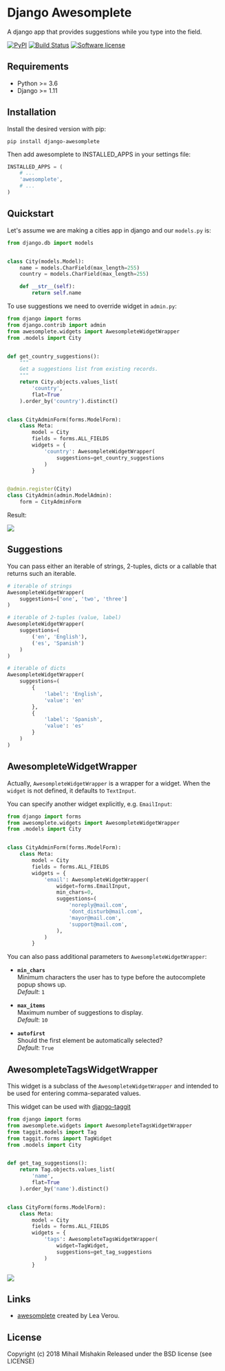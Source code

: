 # Django Awesomplete
A django app that provides suggestions while you type into the field.

[![PyPI](https://img.shields.io/pypi/v/django-awesomplete.svg)](https://pypi.org/project/django-awesomplete/)
[![Build Status](https://github.com/dldevinc/django-awesomplete/actions/workflows/tests.yml/badge.svg)](https://github.com/dldevinc/django-awesomplete)
[![Software license](https://img.shields.io/pypi/l/django-awesomplete.svg)](https://pypi.org/project/django-awesomplete/)

## Requirements
+ Python >= 3.6
+ Django >= 1.11

## Installation
Install the desired version with pip:

```
pip install django-awesomplete
```

Then add awesomplete to INSTALLED_APPS in your settings file:

```python
INSTALLED_APPS = (
    # ...
    'awesomplete',
    # ...
)
```

## Quickstart

Let's assume we are making a cities app in django and our `models.py` is:
```python
from django.db import models


class City(models.Model):
    name = models.CharField(max_length=255)
    country = models.CharField(max_length=255)

    def __str__(self):
        return self.name
```

To use suggestions we need to override widget in `admin.py`:
```python
from django import forms
from django.contrib import admin
from awesomplete.widgets import AwesompleteWidgetWrapper
from .models import City


def get_country_suggestions():
    """
    Get a suggestions list from existing records.
    """
    return City.objects.values_list(
        'country', 
        flat=True
    ).order_by('country').distinct()


class CityAdminForm(forms.ModelForm):
    class Meta:
        model = City
        fields = forms.ALL_FIELDS
        widgets = {
            'country': AwesompleteWidgetWrapper(
                suggestions=get_country_suggestions
            )
        }


@admin.register(City)
class CityAdmin(admin.ModelAdmin):
    form = CityAdminForm
```

Result:

![](http://i.imgur.com/NRCdgNu.png)

## Suggestions
You can pass either an iterable of strings, 2-tuples, dicts 
or a callable that returns such an iterable.

```python
# iterable of strings
AwesompleteWidgetWrapper(
    suggestions=['one', 'two', 'three']
)

# iterable of 2-tuples (value, label)
AwesompleteWidgetWrapper(
    suggestions=(
        ('en', 'English'),
        ('es', 'Spanish')
    )
)

# iterable of dicts
AwesompleteWidgetWrapper(
    suggestions=(
        {
            'label': 'English',
            'value': 'en'        
        },
        {
            'label': 'Spanish',
            'value': 'es'        
        }
    )
)
```

## AwesompleteWidgetWrapper
Actually, `AwesompleteWidgetWrapper` is a wrapper for a widget. 
When the `widget` is not defined, it defaults to `TextInput`.

You can specify another widget explicitly, e.g. `EmailInput`:

```python
from django import forms
from awesomplete.widgets import AwesompleteWidgetWrapper
from .models import City


class CityAdminForm(forms.ModelForm):
    class Meta:
        model = City
        fields = forms.ALL_FIELDS
        widgets = {
            'email': AwesompleteWidgetWrapper(
                widget=forms.EmailInput,
                min_chars=0,
                suggestions=(
                    'noreply@mail.com',
                    'dont_disturb@mail.com',
                    'mayor@mail.com',
                    'support@mail.com',
                ),
            )
        }
```

You can also pass additional parameters to `AwesompleteWidgetWrapper`:

+ **`min_chars`**
  <br>
  Minimum characters the user has to type before the autocomplete 
  popup shows up.
  <br>
  *Default*: `1`

+ **`max_items`**
    <br>
    Maximum number of suggestions to display.
    <br>
    *Default*: `10`

+ **`autofirst`**
    <br>
    Should the first element be automatically selected?
    <br>
    *Default*: `True`

## AwesompleteTagsWidgetWrapper
This widget is a subclass of the `AwesompleteWidgetWrapper` and intended to be used
for entering comma-separated values. 

This widget can be used with [django-taggit](https://github.com/jazzband/django-taggit)

```python
from django import forms
from awesomplete.widgets import AwesompleteTagsWidgetWrapper
from taggit.models import Tag
from taggit.forms import TagWidget
from .models import City


def get_tag_suggestions():
    return Tag.objects.values_list(
        'name',
        flat=True
    ).order_by('name').distinct()


class CityForm(forms.ModelForm):
    class Meta:
        model = City
        fields = forms.ALL_FIELDS
        widgets = {
            'tags': AwesompleteTagsWidgetWrapper(
                widget=TagWidget,
                suggestions=get_tag_suggestions
            )
        }

```

![](https://i.imgur.com/zWAWhN7.png)

## Links
+ [awesomplete](http://leaverou.github.io/awesomplete/) created by Lea Verou.

## License
Copyright (c) 2018 Mihail Mishakin Released under the BSD license (see LICENSE)
